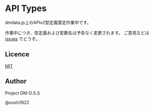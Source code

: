 # API Types
dmdata.jp上のAPIv2型定義策定作業中です。

作業中につき、型定義および変数名は予告なく変更されます。
ご意見などは
[issues](https://github.com/pdmdss/api-types/issues)
でどうぞ。

## Licence
[MIT](https://github.com/pdmdss/api-types/blob/main/LICENSE)

## Author
Project DM-D.S.S

@soshi1822
